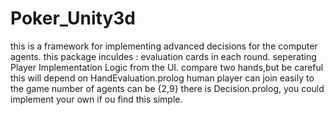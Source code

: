 # Poker_Unity3d
this is a framework for implementing advanced decisions for the computer agents.
this package inculdes : evaluation cards in each round.
                        seperating Player Implementation Logic from the UI.
                        compare two hands,but be careful this will depend on HandEvaluation.prolog
                        human player can join easily to the game
                        number of agents can be {2,9}
there is Decision.prolog, you could implement your own if ou find this simple.
